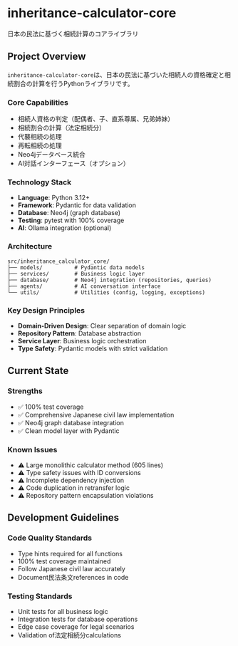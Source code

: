 # inheritance-calculator-core

日本の民法に基づく相続計算のコアライブラリ

## Project Overview

`inheritance-calculator-core`は、日本の民法に基づいた相続人の資格確定と相続割合の計算を行うPythonライブラリです。

### Core Capabilities
- 相続人資格の判定（配偶者、子、直系尊属、兄弟姉妹）
- 相続割合の計算（法定相続分）
- 代襲相続の処理
- 再転相続の処理
- Neo4jデータベース統合
- AI対話インターフェース（オプション）

### Technology Stack
- **Language**: Python 3.12+
- **Framework**: Pydantic for data validation
- **Database**: Neo4j (graph database)
- **Testing**: pytest with 100% coverage
- **AI**: Ollama integration (optional)

### Architecture
```
src/inheritance_calculator_core/
├── models/          # Pydantic data models
├── services/        # Business logic layer
├── database/        # Neo4j integration (repositories, queries)
├── agents/          # AI conversation interface
└── utils/           # Utilities (config, logging, exceptions)
```

### Key Design Principles
- **Domain-Driven Design**: Clear separation of domain logic
- **Repository Pattern**: Database abstraction
- **Service Layer**: Business logic orchestration
- **Type Safety**: Pydantic models with strict validation

## Current State

### Strengths
- ✅ 100% test coverage
- ✅ Comprehensive Japanese civil law implementation
- ✅ Neo4j graph database integration
- ✅ Clean model layer with Pydantic

### Known Issues
- ⚠️ Large monolithic calculator method (605 lines)
- ⚠️ Type safety issues with ID conversions
- ⚠️ Incomplete dependency injection
- ⚠️ Code duplication in retransfer logic
- ⚠️ Repository pattern encapsulation violations

## Development Guidelines

### Code Quality Standards
- Type hints required for all functions
- 100% test coverage maintained
- Follow Japanese civil law accurately
- Document民法条文references in code

### Testing Standards
- Unit tests for all business logic
- Integration tests for database operations
- Edge case coverage for legal scenarios
- Validation of法定相続分calculations
